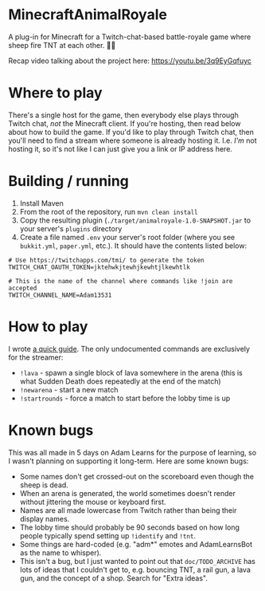 # MinecraftAnimalRoyale

A plug-in for Minecraft for a Twitch-chat-based battle-royale game where sheep fire TNT at each other. 🐑🧨

Recap video talking about the project here: https://youtu.be/3q9EyGqfuyc

# Where to play

There's a single host for the game, then everybody else plays through Twitch chat, _not_ the Minecraft client. If you're hosting, then read below about how to build the game. If you'd like to play through Twitch chat, then you'll need to find a stream where someone is already hosting it. I.e. _I'm_ not hosting it, so it's not like I can just give you a link or IP address here.

# Building / running

1. Install Maven
1. From the root of the repository, run `mvn clean install`
1. Copy the resulting plugin (`./target/animalroyale-1.0-SNAPSHOT.jar` to your server's `plugins` directory
1. Create a file named `.env` your server's root folder (where you see `bukkit.yml`, `paper.yml`, etc.). It should have the contents listed below:

```env
# Use https://twitchapps.com/tmi/ to generate the token
TWITCH_CHAT_OAUTH_TOKEN=jktehwkjtewhjkewhtjlkewhtlk

# This is the name of the channel where commands like !join are accepted
TWITCH_CHANNEL_NAME=Adam13531
```

# How to play

I wrote [a quick guide](https://docs.google.com/document/d/1moUj-t_0jbqze7Hj56434eO6iMPjn2eO_aeHCuQcwMw/edit). The only undocumented commands are exclusively for the streamer:

- `!lava` - spawn a single block of lava somewhere in the arena (this is what Sudden Death does repeatedly at the end of the match)
- `!newarena` - start a new match
- `!startrounds` - force a match to start before the lobby time is up

# Known bugs

This was all made in 5 days on Adam Learns for the purpose of learning, so I wasn't planning on supporting it long-term. Here are some known bugs:

- Some names don't get crossed-out on the scoreboard even though the sheep is dead.
- When an arena is generated, the world sometimes doesn't render without jittering the mouse or keyboard first.
- Names are all made lowercase from Twitch rather than being their display names.
- The lobby time should probably be 90 seconds based on how long people typically spend setting up `!identify` and `!tnt`.
- Some things are hard-coded (e.g. "adm\*" emotes and AdamLearnsBot as the name to whisper).
- This isn't a bug, but I just wanted to point out that `doc/TODO_ARCHIVE` has lots of ideas that I couldn't get to, e.g. bouncing TNT, a rail gun, a lava gun, and the concept of a shop. Search for "Extra ideas".
